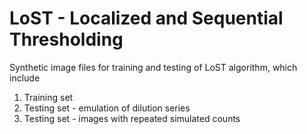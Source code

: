 # LoST - Localized and Sequential Thresholding

Synthetic image files for training and testing of LoST algorithm, which include
1. Training set
2. Testing set - emulation of dilution series
3. Testing set - images with repeated simulated counts

